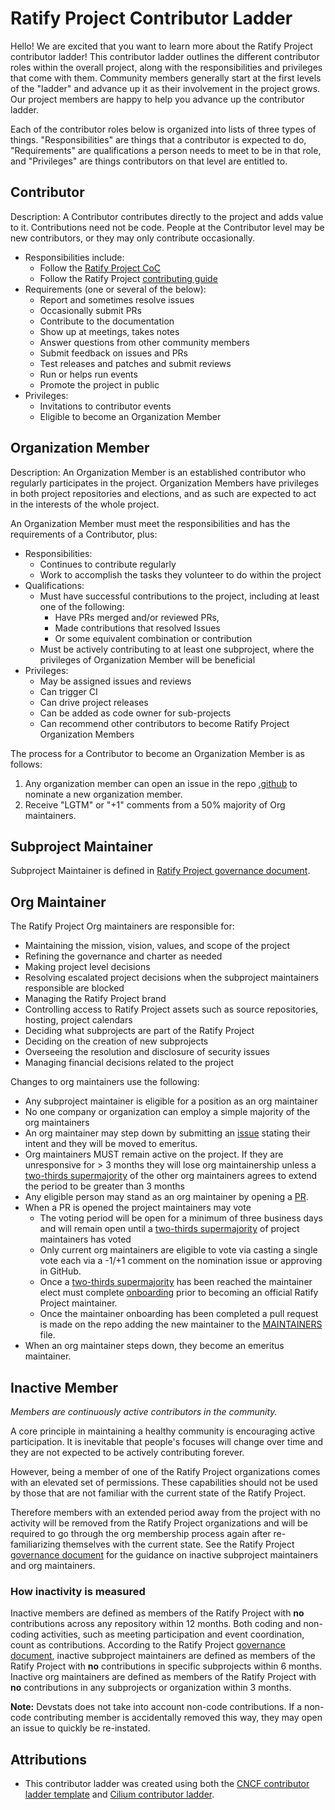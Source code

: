 # Ratify Project Contributor Ladder

Hello! We are excited that you want to learn more about the Ratify Project contributor ladder! This contributor ladder outlines the different contributor roles within the overall project, along with the responsibilities and privileges that come with them. Community members generally start at the first levels of the "ladder" and advance up it as their involvement in the project grows. Our project members are happy to help you advance up the contributor ladder.

Each of the contributor roles below is organized into lists of three types of things. "Responsibilities" are things that a contributor is expected to do, "Requirements" are qualifications a person needs to meet to be in that role, and "Privileges" are things contributors on that level are entitled to.

## Contributor

Description: A Contributor contributes directly to the project and adds value to it. Contributions need not be code. People at the Contributor level may be new contributors, or they may only contribute occasionally.

* Responsibilities include:
    * Follow the [Ratify Project CoC](CODE_OF_CONDUCT.md)
    * Follow the Ratify Project [contributing guide](CONTRIBUTING.md)
* Requirements (one or several of the below):
    * Report and sometimes resolve issues
    * Occasionally submit PRs
    * Contribute to the documentation
    * Show up at meetings, takes notes
    * Answer questions from other community members
    * Submit feedback on issues and PRs
    * Test releases and patches and submit reviews
    * Run or helps run events
    * Promote the project in public
* Privileges:
    * Invitations to contributor events
    * Eligible to become an Organization Member

## Organization Member

Description: An Organization Member is an established contributor who regularly participates in the project. Organization Members have privileges in both project repositories and elections, and as such are expected to act in the interests of the whole project.

An Organization Member must meet the responsibilities and has the requirements of a Contributor, plus:

* Responsibilities:
    * Continues to contribute regularly
    * Work to accomplish the tasks they volunteer to do within the project
* Qualifications:
    * Must have successful contributions to the project, including at least one of the following:
        * Have PRs merged and/or reviewed PRs,
        * Made contributions that resolved Issues
        * Or some equivalent combination or contribution
    * Must be actively contributing to at least one subproject, where the privileges of Organization Member will be beneficial
* Privileges:
    * May be assigned issues and reviews
    * Can trigger CI
    * Can drive project releases
    * Can be added as code owner for sub-projects
    * Can recommend other contributors to become Ratify Project Organization Members

The process for a Contributor to become an Organization Member is as follows:

1. Any organization member can open an issue in the repo [.github](https://github.com/ratify-project/.github) to nominate a new organization member.
2. Receive "LGTM" or "+1" comments from a 50% majority of Org maintainers.

## Subproject Maintainer

Subproject Maintainer is defined in [Ratify Project governance document](GOVERNANCE.md#subproject-owners).

## Org Maintainer

The Ratify Project Org maintainers are responsible for:

* Maintaining the mission, vision, values, and scope of the project
* Refining the governance and charter as needed
* Making project level decisions
* Resolving escalated project decisions when the subproject maintainers responsible are blocked
* Managing the Ratify Project brand
* Controlling access to Ratify Project assets such as source repositories, hosting, project calendars
* Deciding what subprojects are part of the Ratify Project
* Deciding on the creation of new subprojects
* Overseeing the resolution and disclosure of security issues
* Managing financial decisions related to the project

Changes to org maintainers use the following:

* Any subproject maintainer is eligible for a position as an org maintainer
* No one company or organization can employ a simple majority of the org maintainers
* An org maintainer may step down by submitting an [issue](https://github.com/ratify-project/.github/issues/new) stating their intent and they will be moved to emeritus.
* Org maintainers MUST remain active on the project. If they are unresponsive for > 3 months they will lose org maintainership unless a [two-thirds supermajority](https://en.wikipedia.org/wiki/Supermajority#Two-thirds_vote) of the other org maintainers agrees to extend the period to be greater than 3 months
* Any eligible person may stand as an org maintainer by opening a [PR](https://github.com/ratify-project/.github/pulls).
* When a PR is opened the project maintainers may vote
  * The voting period will be open for a minimum of three business days and will remain open until a [two-thirds supermajority](https://en.wikipedia.org/wiki/Supermajority#Two-thirds_vote) of project maintainers has voted
  * Only current org maintainers are eligible to vote via casting a single vote each via a -1/+1 comment on the nomination issue or approving in GitHub.
  * Once a [two-thirds supermajority](https://en.wikipedia.org/wiki/Supermajority#Two-thirds_vote) has been reached the maintainer elect must complete [onboarding](#onboarding-a-new-maintainer) prior to becoming an official Ratify Project maintainer.
  * Once the maintainer onboarding has been completed a pull request is made on the repo adding the new maintainer to the [MAINTAINERS](MAINTAINERS) file.
* When an org maintainer steps down, they become an emeritus maintainer.

## Inactive Member

_Members are continuously active contributors in the community._

A core principle in maintaining a healthy community is encouraging active participation. It is inevitable that people's focuses will change over time and they are not expected to be actively contributing forever.

However, being a member of one of the Ratify Project organizations comes with an elevated set of permissions. These capabilities should not be used by those that are not familiar with the current state of the Ratify Project.

Therefore members with an extended period away from the project with no activity will be removed from the Ratify Project organizations and will be required to go through the org membership process again after re-familiarizing themselves with the current state. See the Ratify Project [governance document](GOVERNANCE.md#owners-structure) for the guidance on inactive subproject maintainers and org maintainers.

### How inactivity is measured

Inactive members are defined as members of the Ratify Project with **no** contributions across any repository within 12 months. Both coding and non-coding activities, such as meeting participation and event coordination, count as contributions. According to the Ratify Project [governance document](GOVERNANCE.md), inactive subproject maintainers are defined as members of the Ratify Project with **no** contributions in specific subprojects within 6 months. Inactive org maintainers are defined as members of the Ratify Project with **no** contributions in any subprojects or organization within 3 months.

**Note:** Devstats does not take into account non-code contributions. If a non-code contributing member is accidentally removed this way, they may open an issue to quickly be re-instated.

## Attributions

* This contributor ladder was created using both the [CNCF contributor ladder template](https://github.com/cncf/project-template/blob/main/CONTRIBUTOR_LADDER.md) and [Cilium contributor ladder](https://github.com/cilium/community/blob/main/CONTRIBUTOR-LADDER.md).